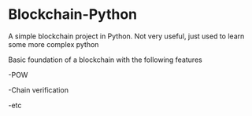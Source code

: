 # Blockchain-Python
A simple blockchain project in Python. Not very useful, just used to learn some more complex python

Basic foundation of a blockchain with the following features

-POW

-Chain verification

-etc
